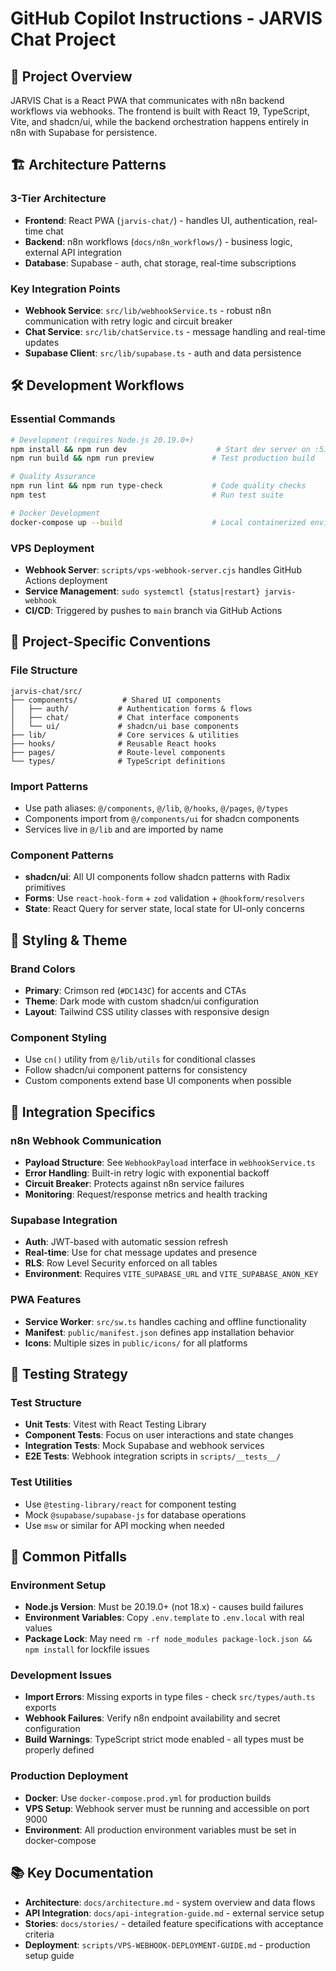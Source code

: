 # GitHub Copilot Instructions - JARVIS Chat Project

## 🎯 Project Overview
JARVIS Chat is a React PWA that communicates with n8n backend workflows via webhooks. The frontend is built with React 19, TypeScript, Vite, and shadcn/ui, while the backend orchestration happens entirely in n8n with Supabase for persistence.

## 🏗️ Architecture Patterns

### 3-Tier Architecture
- **Frontend**: React PWA (`jarvis-chat/`) - handles UI, authentication, real-time chat
- **Backend**: n8n workflows (`docs/n8n_workflows/`) - business logic, external API integration  
- **Database**: Supabase - auth, chat storage, real-time subscriptions

### Key Integration Points
- **Webhook Service**: `src/lib/webhookService.ts` - robust n8n communication with retry logic and circuit breaker
- **Chat Service**: `src/lib/chatService.ts` - message handling and real-time updates
- **Supabase Client**: `src/lib/supabase.ts` - auth and data persistence

## 🛠️ Development Workflows

### Essential Commands
```bash
# Development (requires Node.js 20.19.0+)
npm install && npm run dev                    # Start dev server on :5173
npm run build && npm run preview             # Test production build

# Quality Assurance  
npm run lint && npm run type-check           # Code quality checks
npm test                                     # Run test suite

# Docker Development
docker-compose up --build                    # Local containerized environment
```

### VPS Deployment
- **Webhook Server**: `scripts/vps-webhook-server.cjs` handles GitHub Actions deployment
- **Service Management**: `sudo systemctl {status|restart} jarvis-webhook`
- **CI/CD**: Triggered by pushes to `main` branch via GitHub Actions

## 📁 Project-Specific Conventions

### File Structure
```
jarvis-chat/src/
├── components/          # Shared UI components
│   ├── auth/           # Authentication forms & flows
│   ├── chat/           # Chat interface components  
│   └── ui/             # shadcn/ui base components
├── lib/                # Core services & utilities
├── hooks/              # Reusable React hooks
├── pages/              # Route-level components
└── types/              # TypeScript definitions
```

### Import Patterns
- Use path aliases: `@/components`, `@/lib`, `@/hooks`, `@/pages`, `@/types`
- Components import from `@/components/ui` for shadcn components
- Services live in `@/lib` and are imported by name

### Component Patterns
- **shadcn/ui**: All UI components follow shadcn patterns with Radix primitives
- **Forms**: Use `react-hook-form` + `zod` validation + `@hookform/resolvers`
- **State**: React Query for server state, local state for UI-only concerns

## 🎨 Styling & Theme

### Brand Colors
- **Primary**: Crimson red (`#DC143C`) for accents and CTAs
- **Theme**: Dark mode with custom shadcn/ui configuration
- **Layout**: Tailwind CSS utility classes with responsive design

### Component Styling
- Use `cn()` utility from `@/lib/utils` for conditional classes
- Follow shadcn/ui component patterns for consistency
- Custom components extend base UI components when possible

## 🔌 Integration Specifics

### n8n Webhook Communication
- **Payload Structure**: See `WebhookPayload` interface in `webhookService.ts`
- **Error Handling**: Built-in retry logic with exponential backoff
- **Circuit Breaker**: Protects against n8n service failures
- **Monitoring**: Request/response metrics and health tracking

### Supabase Integration
- **Auth**: JWT-based with automatic session refresh
- **Real-time**: Use for chat message updates and presence
- **RLS**: Row Level Security enforced on all tables
- **Environment**: Requires `VITE_SUPABASE_URL` and `VITE_SUPABASE_ANON_KEY`

### PWA Features
- **Service Worker**: `src/sw.ts` handles caching and offline functionality
- **Manifest**: `public/manifest.json` defines app installation behavior
- **Icons**: Multiple sizes in `public/icons/` for all platforms

## 🧪 Testing Strategy

### Test Structure
- **Unit Tests**: Vitest with React Testing Library
- **Component Tests**: Focus on user interactions and state changes
- **Integration Tests**: Mock Supabase and webhook services
- **E2E Tests**: Webhook integration scripts in `scripts/__tests__/`

### Test Utilities
- Use `@testing-library/react` for component testing
- Mock `@supabase/supabase-js` for database operations
- Use `msw` or similar for API mocking when needed

## 🚨 Common Pitfalls

### Environment Setup
- **Node.js Version**: Must be 20.19.0+ (not 18.x) - causes build failures
- **Environment Variables**: Copy `.env.template` to `.env.local` with real values
- **Package Lock**: May need `rm -rf node_modules package-lock.json && npm install` for lockfile issues

### Development Issues
- **Import Errors**: Missing exports in type files - check `src/types/auth.ts` exports
- **Webhook Failures**: Verify n8n endpoint availability and secret configuration
- **Build Warnings**: TypeScript strict mode enabled - all types must be properly defined

### Production Deployment
- **Docker**: Use `docker-compose.prod.yml` for production builds
- **VPS Setup**: Webhook server must be running and accessible on port 9000
- **Environment**: All production environment variables must be set in docker-compose

## 📚 Key Documentation
- **Architecture**: `docs/architecture.md` - system overview and data flows
- **API Integration**: `docs/api-integration-guide.md` - external service setup
- **Stories**: `docs/stories/` - detailed feature specifications with acceptance criteria
- **Deployment**: `scripts/VPS-WEBHOOK-DEPLOYMENT-GUIDE.md` - production setup guide
